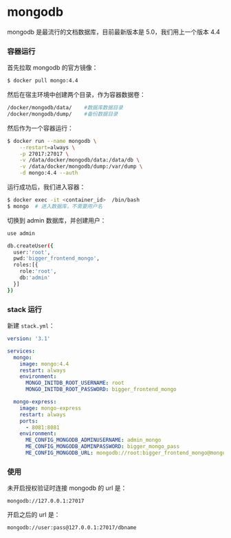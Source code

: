 # mongodb

mongodb 是最流行的文档数据库，目前最新版本是 5.0，我们用上一个版本 4.4

### 容器运行

首先拉取 mongodb 的官方镜像：

```sh
$ docker pull mongo:4.4
```

然后在宿主环境中创建两个目录，作为容器数据卷：

```sh
/docker/mongodb/data/    #数据库数据目录
/docker/mongodb/dump/    #备份数据目录
```

然后作为一个容器运行：

```sh
$ docker run --name mongodb \
    --restart=always \
    -p 27017:27017 \
    -v /data/docker/mongodb/data:/data/db \
    -v /data/docker/mongodb/dump:/var/dump \
    -d mongo:4.4 --auth
```

运行成功后，我们进入容器：

```sh
$ docker exec -it <container_id>  /bin/bash
$ mongo  # 进入数据库，不需要用户名
```

切换到 admin 数据库，并创建用户：

```sh
use admin

db.createUser({
  user:'root',
  pwd:'bigger_frontend_mongo',
  roles:[{
    role:'root',
    db:'admin'
  }]
})
```

### stack 运行

新建 `stack.yml`：

```yml
version: '3.1'

services:
  mongo:
    image: mongo:4.4
    restart: always
    environment:
      MONGO_INITDB_ROOT_USERNAME: root
      MONGO_INITDB_ROOT_PASSWORD: bigger_frontend_mongo

  mongo-express:
    image: mongo-express
    restart: always
    ports:
      - 8081:8081
    environment:
      ME_CONFIG_MONGODB_ADMINUSERNAME: admin_mongo
      ME_CONFIG_MONGODB_ADMINPASSWORD: bigger_mongo_pass
      ME_CONFIG_MONGODB_URL: mongodb://root:bigger_frontend_mongo@mongo:27017/
```

### 使用

未开启授权验证时连接 mongodb 的 url 是：

```
mongodb://127.0.0.1:27017
```

开启之后的 url 是：

```
mongodb://user:pass@127.0.0.1:27017/dbname
```
